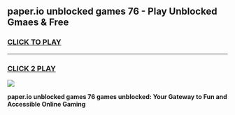 
## paper.io unblocked games 76 - Play Unblocked Gmaes & Free
<h3>
<a href="https://news.freeplayer.one?title=paper.io_unblocked_games_76&ref=23F">CLICK TO PLAY</a></h3>
<hr>

<h3>
<a href="https://news.freeplayer.one?title=paper.io_unblocked_games_76&ref=23F">CLICK 2 PLAY</a>
  
</h3>

<a href="https://news.freeplayer.one?title=paper.io_unblocked_games_76&ref=23F/"><img src="https://clearcache.store/games.png"></a>


**paper.io unblocked games 76 games unblocked: Your Gateway to Fun and Accessible Online Gaming**
